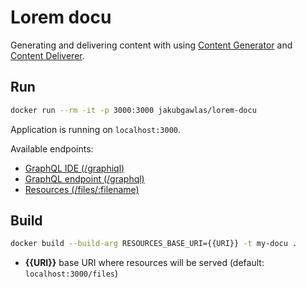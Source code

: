 # Lorem docu

Generating and delivering content with using [Content Generator](https://github.com/jakub-gawlas/content-generator) and [Content Deliverer](https://github.com/jakub-gawlas/content-deliverer).

## Run

```bash
docker run --rm -it -p 3000:3000 jakubgawlas/lorem-docu
```
Application is running on `localhost:3000`.

Available endpoints:
- [GraphQL IDE (/graphiql)](localhost:3000/graphiql)
- [GraphQL endpoint (/graphql)](localhost:3000/graphql)
- [Resources (/files/:filename)](localhost:3000/files/solo.jpg)

## Build

```bash
docker build --build-arg RESOURCES_BASE_URI={{URI}} -t my-docu .
```

- **{{URI}}** base URI where resources will be served (default: `localhost:3000/files`)
